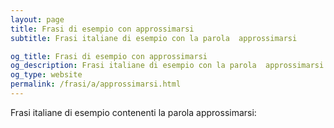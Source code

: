 ```yaml
---
layout: page
title: Frasi di esempio con approssimarsi 
subtitle: Frasi italiane di esempio con la parola  approssimarsi

og_title: Frasi di esempio con approssimarsi 
og_description: Frasi italiane di esempio con la parola  approssimarsi
og_type: website
permalink: /frasi/a/approssimarsi.html
---
```


Frasi italiane di esempio contenenti la parola approssimarsi:



